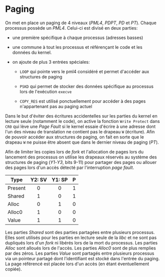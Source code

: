 # Paging

On met en place un paging de 4 niveaux (*PML4*, *PDPT*, *PD* et *PT*).
Chaque processus possède un *PML4*. Celui-ci est divisé en deux parties:

 - une première spécifique à chaque processus (adresses basses)

 - une commune à tout les processus et référençant le code et les données du kernel.

 - on ajoute de plus 3 entrées spéciales:
    
	- `LOOP` qui pointe vers le pml4 considéré et permet d'accéder aux structures de paging

	- `PSKD` qui permet de stocker des données spécifique au processus lors de l'exécution `execve`
	- `COPY_RES` est utilisé ponctuellement pour accéder à des pages n'appartenant pas au paging actuel

Dans le but d'éviter des écritures accidentelles sur les parties du kernel en lecture seule (notamment le code), on active la fonction `Write Protect`
dans `CR0` qui lève une *Page Fault* si le kernel essaie d'écrire à une
adresse dont l'un des niveau de translation ne contient pas le drapeau `W`
(écriture).
Afin de pouvoir accéder aux structures de paging, on fait en sorte que le
drapeau `W` ne puisse être absent que dans le dernier niveau de paging
(*PT*).

Afin de limiter les copies lors de *fork* et l'allocation de pages lors du
lancement des processus on utilise les drapeaux réservés au système des
structures de paging (*Y1*-*Y3*, bits 9-11) pour partager des pages ou
allouer des pages lors d'un accès détecté par l'interruption *page fault*.

| Type    | Y2:  SV | Y1:  SP |    P    |
| ------- |:-------:|:-------:|:-------:|
| Present |    0    |    0    |    1    |
| Shared  |    1    |    0    |    1    |
| Alloc   |    0    |    1    |    0    |
| Alloc0  |    1    |    0    |    0    |
| Value   |    1    |    1    |    0    |

Les parties *Shared* sont des parties partagées entre plusieurs processus.
Elles sont utilisés pour les parties en lecture seule de la *libc* et ne
sont pas dupliqués lors d'un *fork* ni libérés lors de la mort du
processus.
Les parties *Alloc* sont alloués lors de l'accès.
Les parties *Alloc0* sont de plus remplies par des zéros.
Les parties *Value* sont partagés entre plusieurs processus via un
pointeur partagé dont l'identifiant est stocké dans l'entrée du paging.
La page référencé est placée lors d'un accès (en étant éventuellement copiée).
